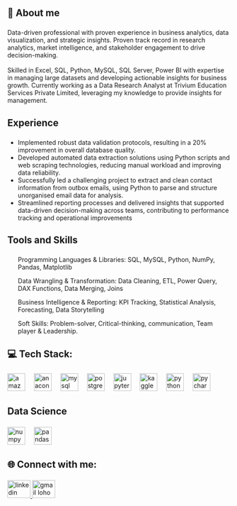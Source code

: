 <h2 align="left">💫 About me</h2>

###

<p align="left">Data-driven professional with proven experience in business analytics, data visualization, and strategic insights. Proven track record in research analytics, market intelligence, and stakeholder engagement to drive decision-making.<br><br>Skilled in Excel, SQL, Python, MySQL, SQL Server, Power BI with expertise in managing large datasets and developing actionable insights for business growth. Currently working as a Data Research Analyst at Trivium Education Services Private Limited, leveraging my knowledge to provide insights for management.</p>

###
<h2 align="left"> Experience</h2>

###

<ul align="left">
  <li>Implemented robust data validation protocols, resulting in a 20% improvement in overall database quality.</li>
  <li>Developed automated data extraction solutions using Python scripts and web scraping technologies, reducing manual
workload and improving data reliability.</li>
  <li>Successfully led a challenging project to extract and clean contact information from outbox emails, using Python to parse and
structure unorganised email data for analysis.</li>
  <li>Streamlined reporting processes and delivered insights that supported data-driven decision-making across teams,
contributing to performance tracking and operational improvements</li>
</ul>


###
<h2 align="left">Tools and Skills</h2>

###
<div>
  <ul>Programming Languages & Libraries: SQL, MySQL, Python, NumPy, Pandas, Matplotlib</ul>
  <ul>Data Wrangling & Transformation: Data Cleaning, ETL, Power Query, DAX Functions, Data Merging, Joins</ul>
  <ul>Business Intelligence & Reporting: KPI Tracking, Statistical Analysis, Forecasting, Data Storytelling</ul>
  <ul>Soft Skills: Problem-solver, Critical-thinking, communication, Team player & Leadership.</ul>
</div>


<h2 align="left">💻 Tech Stack:</h2>

###

<div align="left">
  <img src="https://cdn.jsdelivr.net/gh/devicons/devicon/icons/amazonwebservices/amazonwebservices-line-wordmark.svg" height="40" alt="amazonwebservices logo"  />
  <img width="12" />
  <img src="https://cdn.jsdelivr.net/gh/devicons/devicon/icons/anaconda/anaconda-original.svg" height="40" alt="anaconda logo"  />
  <img width="12" />
  <img src="https://cdn.jsdelivr.net/gh/devicons/devicon/icons/mysql/mysql-original.svg" height="40" alt="mysql logo"  />
  <img width="12" />
  <img src="https://cdn.jsdelivr.net/gh/devicons/devicon/icons/postgresql/postgresql-original.svg" height="40" alt="postgresql logo"  />
  <img width="12" />
  <img src="https://cdn.jsdelivr.net/gh/devicons/devicon/icons/jupyter/jupyter-original.svg" height="40" alt="jupyter logo"  />
  <img width="12" />
  <img src="https://cdn.jsdelivr.net/gh/devicons/devicon/icons/kaggle/kaggle-original.svg" height="40" alt="kaggle logo"  />
  <img width="12" />
  <img src="https://cdn.jsdelivr.net/gh/devicons/devicon/icons/python/python-original.svg" height="40" alt="python logo"  />
  <img width="12" />
  <img src="https://cdn.jsdelivr.net/gh/devicons/devicon/icons/pycharm/pycharm-original.svg" height="40" alt="pycharm logo"  />
  
</div>

###

<h2 align="left">Data Science</h2>

###

<div align="left">
  <img src="https://cdn.jsdelivr.net/gh/devicons/devicon/icons/numpy/numpy-original.svg" height="40" alt="numpy logo"  />
  <img width="12" />
  <img src="https://cdn.jsdelivr.net/gh/devicons/devicon/icons/pandas/pandas-original.svg" height="40" alt="pandas logo"  />
</div>



###

<h2 align="left">🌐 Connect with me:</h2>

###

<div align="left">
  <a href="https://www.linkedin.com/in/kamlesh-dhankar/" target="_blank">
    <img src="https://raw.githubusercontent.com/maurodesouza/profile-readme-generator/master/src/assets/icons/social/linkedin/default.svg" width="52" height="40" alt="linkedin logo"  />
  </a>
   <a href="mailto:kamlesh.dhankar24@gmail.com" target="_blank">
    <img src="https://raw.githubusercontent.com/maurodesouza/profile-readme-generator/master/src/assets/icons/social/gmail/default.svg" width="52" height="40" alt="gmail loho"  />
  </a>
</div>

###


